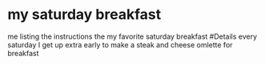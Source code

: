 # my saturday breakfast
 me listing the instructions the my favorite saturday breakfast
#Details
every saturday I get up extra early to make a steak and cheese omlette for breakfast 
